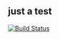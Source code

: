 ## just a test

[![Build Status](https://travis-ci.org/djlxiaoshi/unit-test-study.svg?branch=master)](https://travis-ci.org/djlxiaoshi/unit-test-study)
